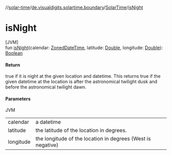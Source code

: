 //[solar-time](../../../index.md)/[de.visualdigits.solartime.boundary](../index.md)/[SolarTime](index.md)/[isNight](is-night.md)

# isNight

[JVM]\
fun [isNight](is-night.md)(calendar: [ZonedDateTime](https://docs.oracle.com/javase/8/docs/api/java/time/ZonedDateTime.html), latitude: [Double](https://kotlinlang.org/api/latest/jvm/stdlib/kotlin/-double/index.html), longitude: [Double](https://kotlinlang.org/api/latest/jvm/stdlib/kotlin/-double/index.html)): [Boolean](https://kotlinlang.org/api/latest/jvm/stdlib/kotlin/-boolean/index.html)

#### Return

true if it is night at the given location and datetime. This returns true if the given datetime at the location is after the astronomical twilight dusk and before the astronomical twilight dawn.

#### Parameters

JVM

| | |
|---|---|
| calendar | a datetime |
| latitude | the latitude of the location in degrees. |
| longitude | the longitude of the location in degrees (West is negative) |
